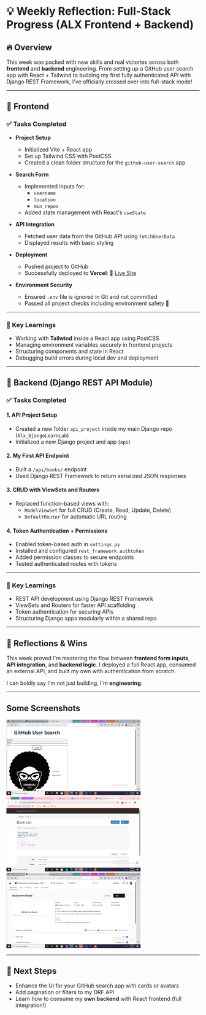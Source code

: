 # 💡 Weekly Reflection: Full-Stack Progress (ALX Frontend + Backend)

## 🔥 Overview
This week was packed with new skills and real victories across both **frontend** and **backend** engineering. From setting up a GitHub user search app with React + Tailwind to building my first fully authenticated API with Django REST Framework, I've officially crossed over into full-stack mode!

---

## 🎨 Frontend 

### ✅ Tasks Completed
- **Project Setup**
  - Initialized Vite + React app
  - Set up Tailwind CSS with PostCSS
  - Created a clean folder structure for the `github-user-search` app

- **Search Form**
  - Implemented inputs for:
    - `username`
    - `location`
    - `min_repos`
  - Added state management with React's `useState`

- **API Integration**
  - Fetched user data from the GitHub API using `fetchUserData`
  - Displayed results with basic styling

- **Deployment**
  - Pushed project to GitHub
  - Successfully deployed to **Vercel**:
    🔗 [Live Site](https://alx-fe-reactjs-czxzybb46-matilda-esenam-gbeves-projects.vercel.app)

- **Environment Security**
  - Ensured `.env` file is ignored in Git and not committed
  - Passed all project checks including environment safety 🎯

---

### 🧠 Key Learnings
- Working with **Tailwind** inside a React app using PostCSS
- Managing environment variables securely in frontend projects
- Structuring components and state in React
- Debugging build errors during local dev and deployment

---

## 🐍 Backend (Django REST API Module)

### ✅ Tasks Completed

#### 1. **API Project Setup**
- Created a new folder `api_project` inside my main Django repo (`Alx_DjangoLearnLab`)
- Initialized a new Django project and app (`api`)

#### 2. **My First API Endpoint**
- Built a `/api/books/` endpoint
- Used Django REST Framework to return serialized JSON responses

#### 3. **CRUD with ViewSets and Routers**
- Replaced function-based views with:
  - `ModelViewSet` for full CRUD (Create, Read, Update, Delete)
  - `DefaultRouter` for automatic URL routing

#### 4. **Token Authentication + Permissions**
- Enabled token-based auth in `settings.py`
- Installed and configured `rest_framework.authtoken`
- Added permission classes to secure endpoints
- Tested authenticated routes with tokens

---

### 🧠 Key Learnings
- REST API development using Django REST Framework
- ViewSets and Routers for faster API scaffolding
- Token authentication for securing APIs
- Structuring Django apps modularly within a shared repo

---

## 🚀 Reflections & Wins
This week proved I'm mastering the flow between **frontend form inputs**, **API integration**, and **backend logic**. I deployed a full React app, consumed an external API, and built my own with authentication from scratch.

I can boldly say I'm not just building, I'm **engineering**.

---

## Some Screenshots
<img src="https://github.com/gemgeek/gems-digital-journal/blob/main/assets/Github%20User%20Search.png" alt="FE" width="350">
<img src="https://github.com/gemgeek/gems-digital-journal/blob/main/assets/Django%20REST%20Framework.png" alt="BE" width="350">
<img src="https://github.com/gemgeek/gems-digital-journal/blob/main/assets/Vercel%20deployment.png" alt="Vercel" width="350">

---

## 📅 Next Steps
- Enhance the UI for your GitHub search app with cards or avatars
- Add pagination or filters to my DRF API
- Learn how to consume my **own backend** with React frontend (full integration!)
